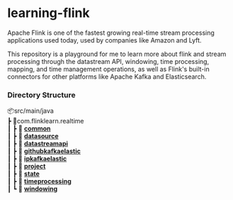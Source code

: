 # learning-flink
Apache Flink is one of the fastest growing real-time stream processing 
applications used today, used by companies like 
Amazon and Lyft. 

This repository is a playground for me to learn more about flink and stream 
processing through the datastream API, windowing, time processing, mapping, 
and time management operations, as well as Flink's built-in connectors for 
other platforms like Apache Kafka and Elasticsearch.

### Directory Structure

📦src/main/java <br/>
┣ 📂com.flinklearn.realtime <br/>
┃ ┣ 📂 [**common**]() <br/>
┃ ┣ 📂 [**datasource**]() <br/>
┃ ┣ 📂 [**datastreamapi**]() <br/>
┃ ┣ 📂 [**githubkafkaelastic**]() <br/>
┃ ┣ 📂 [**ipkafkaelastic**]() <br/>
┃ ┣ 📂 [**project**]() <br/>
┃ ┣ 📂 [**state**]() <br/>
┃ ┣ 📂 [**timeprocessing**]() <br/>
┃ ┗ 📂 [**windowing**]() <br/>

